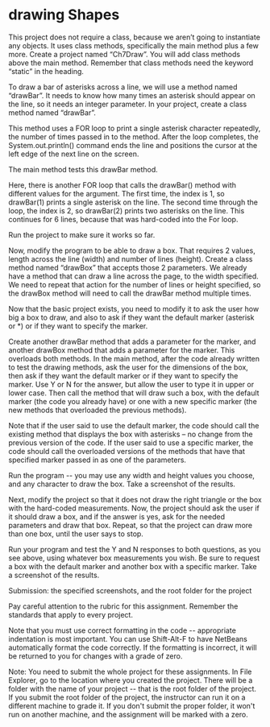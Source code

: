 # drawing Shapes
This project does not require a class, because we aren’t going to instantiate any objects. It uses class methods, specifically the main method plus a few more. Create a project named “Ch7Draw”. You will add class methods above the main method. Remember that class methods need the keyword “static” in the heading.  

To draw a bar of asterisks across a line, we will use a method named “drawBar”. It needs to know how many times an asterisk should appear on the line, so it needs an integer parameter. In your project, create a class method named “drawBar”.

This method uses a FOR loop to print a single asterisk character repeatedly, the number of times passed in to the method. After the loop completes, the System.out.println() command ends the line and positions the cursor at the left edge of the next line on the screen.  

The main method tests this drawBar method. 

Here, there is another FOR loop that calls the drawBar() method with different values for the argument. The first time, the index is 1, so drawBar(1) prints a single asterisk on the line. The second time through the loop, the index is 2, so drawBar(2) prints two asterisks on the line. This continues for 6 lines, because that was hard-coded into the For loop.  

Run the project to make sure it works so far. 

Now, modify the program to be able to draw a box. That requires 2 values, length across the line (width) and number of lines (height). Create a class method named “drawBox” that accepts those 2 parameters. We already have a method that can draw a line across the page, to the width specified. We need to repeat that action for the number of lines or height specified, so the drawBox method will need to call the drawBar method multiple times. 

Now that the basic project exists, you need to modify it to ask the user how big a box to draw, and also to ask if they want the default marker (asterisk or *) or if they want to specify the marker.  

Create another drawBar method that adds a parameter for the marker, and another drawBox method that adds a parameter for the marker. This overloads both methods. In the main method, after the code already written to test the drawing methods, ask the user for the dimensions of the box, then ask if they want the default marker or if they want to specify the marker. Use Y or N for the answer, but allow the user to type it in upper or lower case. Then call the method that will draw such a box, with the default marker (the code you already have) or one with a new specific marker (the new methods that overloaded the previous methods). 

Note that if the user said to use the default marker, the code should call the existing method that displays the box with asterisks – no change from the previous version of the code. If the user said to use a specific marker, the code should call the overloaded versions of the methods that have that specified marker passed in as one of the parameters.  

Run the program -- you may use any width and height values you choose, and any character to draw the box. Take a screenshot of the results.  

Next, modify the project so that it does not draw the right triangle or the box with the hard-coded measurements. Now, the project should ask the user if it should draw a box, and if the answer is yes, ask for the needed parameters and draw that box. Repeat, so that the project can draw more than one box, until the user says to stop. 

Run your program and test the Y and N responses to both questions, as you see above, using whatever box measurements you wish. Be sure to request a box with the default marker and another box with a specific marker. Take a screenshot of the results.     

Submission: the specified screenshots, and the root folder for the project     

Pay careful attention to the rubric for this assignment. Remember the standards that apply to every project.  

Note that you must use correct formatting in the code -- appropriate indentation is most important. You can use Shift-Alt-F to have NetBeans automatically format the code correctly. If the formatting is incorrect, it will be returned to you for changes with a grade of zero.  

Note: You need to submit the whole project for these assignments. In File Explorer, go to the location where you created the project. There will be a folder with the name of your project -- that is the root folder of the project.  If you submit the root folder of the project, the instructor can run it on a different machine to grade it. If you don't submit the proper folder, it won't run on another machine, and the assignment will be marked with a zero.

